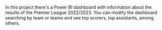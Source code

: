 In this project there's a Power BI dashboard with information about the results of the Premier League 2022/2023.
You can modify the dashboard searching by team or teams and see top scorers, top assistants, among others.
